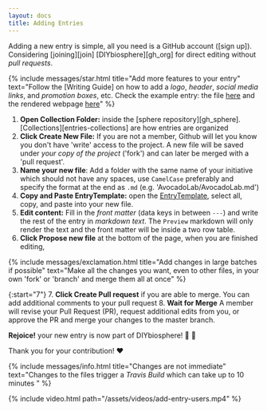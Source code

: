 ```yaml
---
layout: docs
title: Adding Entries
---
```


Adding a new entry is simple, all you need is a GitHub account ([sign up]). Considering [joining][join] [DIYbiosphere][gh_org] for direct editing without _pull requests_.

{% include messages/star.html title="Add more features to your entry" text="Follow the [Writing Guide] on how to add a _logo_, _header_, _social media links_, and _promotion boxes_, etc. Check the example entry: the file [here](https://raw.githubusercontent.com/DIYbiosphere/sphere/master/docs/tutorials/AvocadoLab/AvocadoLab.md) and the rendered webpage [here](/docs/tutorials/AvocadoLab/AvocadoLab)" %}

1. **Open Collection Folder:** inside the [sphere repository][gh_sphere].  [Collections][entries-collections] are how entries are organized
2. **Click Create New File:** If you are not a member, Github will let you know you don't have 'write' access to the project.  A new file will be saved under _your copy of the project_ ('fork') and can later be merged with a 'pull request'.
3. **Name your new file**: Add a folder with the same name of your initiative which should not have any spaces, use `CamelCase` preferably and specify the format at the end as `.md` (e.g. 'AvocadoLab/AvocadoLab.md')
4. **Copy and Paste EntryTemplate:** open the [EntryTemplate](https://raw.githubusercontent.com/DIYbiosphere/sphere/master/docs/EntryTemplate.md), select all, copy, and paste into your new file.
5. **Edit content:** Fill in the _front matter_ (data keys in between `---`) and write the rest of the entry in _markdown text_. The `Preview` markdown will only render the text and the front matter will be inside a two row table.
6. **Click Propose new file** at the bottom of the page, when you are finished editing,

{% include messages/exclamation.html title="Add changes in large batches if possible" text="Make all the changes you want, even to other files, in your own 'fork' or 'branch' and merge them all at once" %}

{:start="7"}
7. **Click Create Pull request** if you are able to merge. You can add additional comments to your pull request
8. **Wait for Merge** A member will revise your Pull Request (PR), request additional edits from you, or approve the PR and merge your changes to the master branch.

**Rejoice!** your new entry is now part of DIYbiosphere! :clap: :clap:

Thank you for your contribution! :heart:

{% include messages/info.html title="Changes are not immediate" text="Changes to the files trigger a _Travis Build_ which can take up to 10 minutes " %}

{% include video.html path="/assets/videos/add-entry-users.mp4" %}
